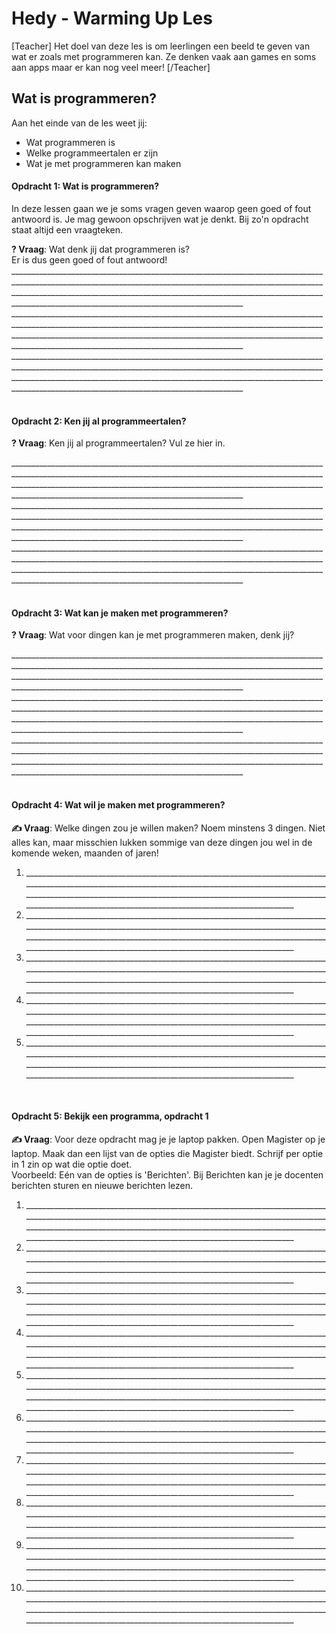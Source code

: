 # Hedy - Warming Up Les

[Teacher] Het doel van deze les is om leerlingen een beeld te geven van wat er zoals met programmeren kan. Ze denken vaak aan games en soms aan apps maar er kan nog veel meer! [/Teacher]

## Wat is programmeren?

Aan het einde van de les weet jij:

* Wat programmeren is
* Welke programmeertalen er zijn
* Wat je met programmeren kan maken

#### Opdracht 1: Wat is programmeren?

In deze lessen gaan we je soms vragen geven waarop geen goed of fout antwoord is. Je mag gewoon opschrijven wat je denkt.
Bij zo'n opdracht staat altijd een vraagteken.

**? Vraag**: Wat denk jij dat programmeren is? <br>
Er is dus geen goed of fout antwoord!<br>
____________________________________________________________________________________________________________________________________________________________________________________________________________________________________________________________________________________________________<br>
____________________________________________________________________________________________________________________________________________________________________________________________________________________________________________________________________________________________________<br>
____________________________________________________________________________________________________________________________________________________________________________________________________________________________________________________________________________________________________<br>
 <br>

#### Opdracht 2: Ken jij al programmeertalen?

**? Vraag**: Ken jij al programmeertalen? Vul ze hier in. <br>

____________________________________________________________________________________________________________________________________________________________________________________________________________________________________________________________________________________________________<br>
____________________________________________________________________________________________________________________________________________________________________________________________________________________________________________________________________________________________________<br>
____________________________________________________________________________________________________________________________________________________________________________________________________________________________________________________________________________________________________<br>
 <br>


#### Opdracht 3: Wat kan je maken met programmeren?

**? Vraag**: Wat voor dingen kan je met programmeren maken, denk jij? <br>

____________________________________________________________________________________________________________________________________________________________________________________________________________________________________________________________________________________________________<br>
____________________________________________________________________________________________________________________________________________________________________________________________________________________________________________________________________________________________________<br>
____________________________________________________________________________________________________________________________________________________________________________________________________________________________________________________________________________________________________<br>
 <br>

#### Opdracht 4: Wat wil je maken met programmeren?

**✍️ Vraag**: Welke dingen zou je willen maken? Noem minstens 3 dingen. Niet alles kan, maar misschien lukken sommige van deze dingen jou wel in de komende weken, maanden of jaren! <br>

1. ____________________________________________________________________________________________________________________________________________________________________________________________________________________________________________________________________________________________________<br>
2. ____________________________________________________________________________________________________________________________________________________________________________________________________________________________________________________________________________________________________<br>
3. ____________________________________________________________________________________________________________________________________________________________________________________________________________________________________________________________________________________________________<br>
4. ____________________________________________________________________________________________________________________________________________________________________________________________________________________________________________________________________________________________________<br>
5. ____________________________________________________________________________________________________________________________________________________________________________________________________________________________________________________________________________________________________<br>
 <br>

#### Opdracht 5: Bekijk een programma, opdracht 1

**✍️ Vraag**: Voor deze opdracht mag je je laptop pakken. Open Magister op je laptop. Maak dan een lijst van de opties die Magister biedt. Schrijf per optie in 1 zin op wat die optie doet. <br>
Voorbeeld: Eén van de opties is 'Berichten'. Bij Berichten kan je je docenten berichten sturen en nieuwe berichten lezen.<br>
1. ____________________________________________________________________________________________________________________________________________________________________________________________________________________________________________________________________________________________________<br>
2. ____________________________________________________________________________________________________________________________________________________________________________________________________________________________________________________________________________________________________<br>
3. ____________________________________________________________________________________________________________________________________________________________________________________________________________________________________________________________________________________________________<br>
4. ____________________________________________________________________________________________________________________________________________________________________________________________________________________________________________________________________________________________________<br>
5. ____________________________________________________________________________________________________________________________________________________________________________________________________________________________________________________________________________________________________<br>
6. ____________________________________________________________________________________________________________________________________________________________________________________________________________________________________________________________________________________________________<br>
7. ____________________________________________________________________________________________________________________________________________________________________________________________________________________________________________________________________________________________________<br>
8. ____________________________________________________________________________________________________________________________________________________________________________________________________________________________________________________________________________________________________<br>
9. ____________________________________________________________________________________________________________________________________________________________________________________________________________________________________________________________________________________________________<br>
10. ____________________________________________________________________________________________________________________________________________________________________________________________________________________________________________________________________________________________________<br>
 <br>

